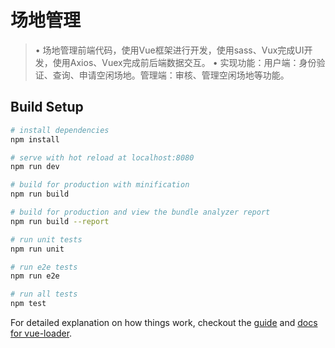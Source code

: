 # 场地管理

> •	场地管理前端代码，使用Vue框架进行开发，使用sass、Vux完成UI开发，使用Axios、Vuex完成前后端数据交互。
 •	实现功能：用户端：身份验证、查询、申请空闲场地。管理端：审核、管理空闲场地等功能。



## Build Setup

``` bash
# install dependencies
npm install

# serve with hot reload at localhost:8080
npm run dev

# build for production with minification
npm run build

# build for production and view the bundle analyzer report
npm run build --report

# run unit tests
npm run unit

# run e2e tests
npm run e2e

# run all tests
npm test
```

For detailed explanation on how things work, checkout the [guide](http://vuejs-templates.github.io/webpack/) and [docs for vue-loader](http://vuejs.github.io/vue-loader).
